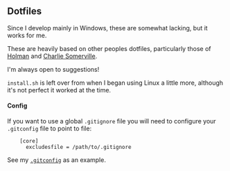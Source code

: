 ## Dotfiles

Since I develop mainly in Windows, these are somewhat lacking, but it works for me.

These are heavily based on other peoples dotfiles, particularly those of [Holman](https://github.com/holman/dotfiles) and [Charlie Somerville](https://github.com/charliesome/conf).

I'm always open to suggestions!

`install.sh` is left over from when I began using Linux a little more, although it's not perfect it worked at the time.

#### Config

If you want to use a global `.gitignore` file you will need to configure your `.gitconfig` file to point to file:

```
    [core]
      excludesfile = /path/to/.gitignore
```

See my [`.gitconfig`](https://github.com/BeingTomGreen/dotfiles/blob/master/.gitconfig) as an example.